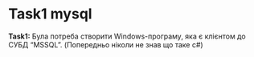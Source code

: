 # Task1 mysql

**Task1:** Була потреба створити Windows-програму, яка є клієнтом до СУБД “MSSQL”. (Попередньо ніколи не знав що таке с#)
